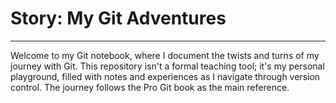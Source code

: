 # Story: My Git Adventures
-----
Welcome to my Git notebook, where I document the twists and turns of my journey with Git. This repository isn't a formal teaching tool; it's my personal playground, filled with notes and experiences as I navigate through version control. The journey follows the Pro Git book as the main reference.
